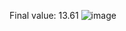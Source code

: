 Final value:  13.61
![image](https://github.com/EddieDempsey/Prep23Autumn/assets/18040399/d2d949e9-8dc6-46bf-8d23-1bd8e0483965)


